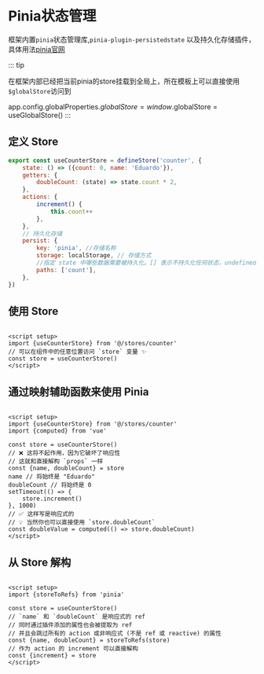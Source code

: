 # Pinia状态管理

框架内置`pinia`状态管理库,`pinia-plugin-persistedstate`
以及持久化存储插件，具体用法[pinia官网](https://pinia.vuejs.org/zh/core-concepts/)

::: tip

在框架内部已经把当前pinia的store挂载到全局上，所在模板上可以直接使用`$globalStore`访问到

app.config.globalProperties.$globalStore = window.$globalStore = useGlobalStore()
:::

## 定义 Store

```javascript
export const useCounterStore = defineStore('counter', {
    state: () => ({count: 0, name: 'Eduardo'}),
    getters: {
        doubleCount: (state) => state.count * 2,
    },
    actions: {
        increment() {
            this.count++
        },
    },
    // 持久化存储
    persist: {
        key: 'pinia', //存储名称
        storage: localStorage, // 存储方式
        //指定 state 中哪些数据需要被持久化。[] 表示不持久化任何状态，undefined 或 null 表示持久化整个 state
        paths: ['count'],
    },
})
```

## 使用 Store

```vue

<script setup>
import {useCounterStore} from '@/stores/counter'
// 可以在组件中的任意位置访问 `store` 变量 ✨
const store = useCounterStore()
</script>
```

## 通过映射辅助函数来使用 Pinia

```vue {8-10}

<script setup>
import {useCounterStore} from '@/stores/counter'
import {computed} from 'vue'

const store = useCounterStore()
// ❌ 这将不起作用，因为它破坏了响应性
// 这就和直接解构 `props` 一样
const {name, doubleCount} = store
name // 将始终是 "Eduardo"
doubleCount // 将始终是 0
setTimeout(() => {
    store.increment()
}, 1000)
// ✅ 这样写是响应式的
// 💡 当然你也可以直接使用 `store.doubleCount`
const doubleValue = computed(() => store.doubleCount)
</script>
```

## 从 Store 解构

```vue

<script setup>
import {storeToRefs} from 'pinia'

const store = useCounterStore()
// `name` 和 `doubleCount` 是响应式的 ref
// 同时通过插件添加的属性也会被提取为 ref
// 并且会跳过所有的 action 或非响应式 (不是 ref 或 reactive) 的属性
const {name, doubleCount} = storeToRefs(store)
// 作为 action 的 increment 可以直接解构
const {increment} = store
</script>
```
